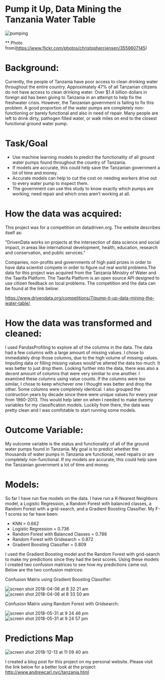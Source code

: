 # Pump it Up, Data Mining the Tanzania Water Table

![pumping](https://user-images.githubusercontent.com/35437820/38469963-9c9f9da4-3b2a-11e8-8e20-78438207577d.jpg)

** Photo from(https://www.flickr.com/photos/christophercjensen/3559607145)

# Background:

Currently, the people of Tanzania have poor access to clean drinking water throughout the entire country. Approximately 47% of all Tanzanian citizens do not have access to clean drinking water. Over $1.4 billion dollars in foreign aid has been giving to Tanzania in an attempt to help fix the freshwater crisis. However, the Tanzanian government is failing to fix this problem. A good proportion of the water pumps are completely non-functioning or barely functional and also in need of repair. Many people are left to drink dirty, pathogen filled water, or walk miles on end to the closest functional ground water pump. 

# Task/Goal

- Use machine learning models to predict the functionality of all ground water pumps found throughout the country of Tanzania.
- If models are accurate, this could help save the Tanzanian government a lot of time and money.
- Accurate models can help to cut the cost on needing workers drive out to every water pump to inspect them.
- The government can use this study to know exactly which pumps are working, need repair and which ones aren’t working at all.

# How the data was acquired:

This project was for a competition on datadriven.org. The website describes itself as: 

"DrivenData works on projects at the intersection of data science and social impact, in areas like international development, health, education, research and conservation, and public services."

Companies, non-profits and governments of high paid prizes in order to have data scientist compete in order to figure out real world problems.The data for this project was acquired from the Tanzania Ministry of Water and the Taarifa Platform. The Taarifa Platform is an open source API designed to use citizen feedback on local problems. The competition and the data can be found at the link below:

https://www.drivendata.org/competitions/7/pump-it-up-data-mining-the-water-table/

# How the data was transformed and cleaned:

I used PandasProfiling to explore all of the columns in the data. The data had a few columns with a large amount of missing 
values. I chose to immediately drop those columns, due to the high volume of missing values. Imputing data or filling 
missing values would've altered the data too much. It was better to just drop them. Looking further into the data, there was 
also a decent amount of columns that were very similiar to one another. I examined these columns using value counts. If the 
columns were too similar, I chose to keep whichever one I thought was better and drop the other. Some columns were completely identical. I also grouped the contruction years by decade since there were unique values for every year from 1960-2013. This would help later on when I needed to make  dummy variables for my classification models. Luckily from there, the data was pretty clean and I was comfotable to start running some models. 

# Outcome Variable:

My outcome variable is the status and functionality of all of the ground water pumps found in Tanzania. My goal is to predict whether the thousands of water pumps in Tanzania are functional, need repairs or are completely non-functional. If my models are accurate, this could help save the Tanzanian government a lot of time and money. 

# Models:

So far I have run five models on the data. I have run a K-Nearest Neighbors model, a Logistic Regression, a Random Forest with balanced classes, a Random Forest with a grid-search, and a Gradient Boosting Classifier. My F-1 scores so far have been:

- KNN = 0.662
- Logistic Regression = 0.736
- Random Forest with Balanced Classes = 0.786  
- Random Forest with Gridsearch = 0.872  
- Gradient Boosting Classifier = 0.809

I used the Gradient Boosting model and the Random Forest with grid-search to make my predictions since they had the best scores. Using these models I created two confusion matrices to see how my predictions came out. Below are the two confusion matrices:

Confusion Matrix using Gradient Boosting Classifier:

![screen shot 2018-04-06 at 8 32 21 am](https://user-images.githubusercontent.com/35437820/38469726-73328790-3b27-11e8-99a6-bc3344e59a00.png)
![screen shot 2018-04-06 at 8 33 50 am](https://user-images.githubusercontent.com/35437820/38469868-6c016796-3b29-11e8-9c41-3e66851dc129.png)

Confusion Matrix using Random Forest with Gridsearch:

![screen shot 2018-05-31 at 9 24 46 pm](https://user-images.githubusercontent.com/35437820/40816138-2cf6a75e-6519-11e8-9bb1-16aab189b190.png)
![screen shot 2018-05-31 at 9 24 57 pm](https://user-images.githubusercontent.com/35437820/40816197-85ff6160-6519-11e8-85ad-27fde64fd1ba.png)

# Predictions Map

![screen shot 2018-12-13 at 11 09 40 am](https://user-images.githubusercontent.com/35437820/49951347-af6e7980-fec7-11e8-9882-2fcb4e818d6a.png)

I created a blog post for this project on my personal website. Please visit the link below for a better look at the project:
http://www.andrewcarl.nyc/tanzania.html


